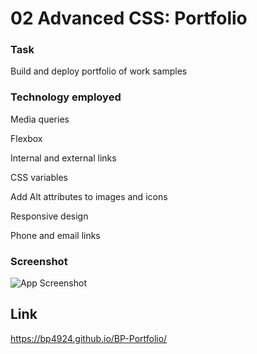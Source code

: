 # 02 Advanced CSS: Portfolio


### Task

Build and deploy portfolio of work samples

### Technology employed
Media queries

Flexbox

Internal and external links

CSS variables

Add Alt attributes to images and icons

Responsive design

Phone and email links

### Screenshot

![App Screenshot](https://bp4924.github.io/BP-Portfolio/Assets/images/deployed-ss.jpg)

## Link
https://bp4924.github.io/BP-Portfolio/
